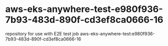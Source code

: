 # aws-eks-anywhere-test-e980f936-7b93-483d-890f-cd3ef8ca0666-16
repository for use with E2E test job aws-eks-anywhere-test:e980f936-7b93-483d-890f-cd3ef8ca0666-16
